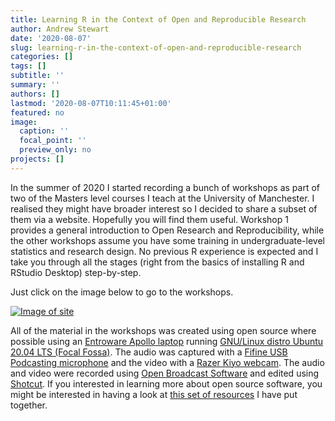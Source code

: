 ```yaml
---
title: Learning R in the Context of Open and Reproducible Research
author: Andrew Stewart
date: '2020-08-07'
slug: learning-r-in-the-context-of-open-and-reproducible-research
categories: []
tags: []
subtitle: ''
summary: ''
authors: []
lastmod: '2020-08-07T10:11:45+01:00'
featured: no
image:
  caption: ''
  focal_point: ''
  preview_only: no
projects: []
---
```


In the summer of 2020 I started recording a bunch of workshops as part of two of the Masters level courses I teach at the University of Manchester. I realised they might have broader interest so I decided to share a subset of them via a website. Hopefully you will find them useful. Workshop 1 provides a general introduction to Open Research and Reproducibility, while the other workshops assume you have some training in undergraduate-level statistics and research design. No previous R experience is expected and I take you through all the stages (right from the basics of installing R and RStudio Desktop) step-by-step. 

Just click on the image below to go to the workshops.
 
[![Image of site](https://ajstewartlang.github.io/images/r_workshops.png)](https://r-openresearch-reproducibility.netlify.app/)

All of the material in the workshops was created using open source where possible using an [Entroware Apollo laptop](https://www.entroware.com/store/) running [GNU/Linux distro Ubuntu 20.04 LTS (Focal Fossa)](https://releases.ubuntu.com/20.04/). The audio was captured with a [Fifine USB Podcasting microphone](https://www.amazon.co.uk/Condenser-Microphone-Recording-Interface-Power-K669/dp/B01N034RTC/ref=sr_1_1_sspa?crid=141Z8ED4VGCVD&dchild=1&keywords=fifine+usb+podcast+condenser+microphone&qid=1594989611&sprefix=fifne+usb%2Caps%2C162&sr=8-1-spons&psc=1&spLa=ZW5jcnlwdGVkUXVhbGlmaWVyPUFFMzAxOE5DUDJIREwmZW5jcnlwdGVkSWQ9QTA4MzA2NjIxVU40MlhNMFNCTDhWJmVuY3J5cHRlZEFkSWQ9QTA5NDI2OTQxOFY0R002UVJBS1AzJndpZGdldE5hbWU9c3BfYXRmJmFjdGlvbj1jbGlja1JlZGlyZWN0JmRvTm90TG9nQ2xpY2s9dHJ1ZQ==) and the video with a [Razer Kiyo webcam](https://www.amazon.co.uk/Razer-Streaming-Adjustable-Brightness-Microphone/dp/B076QK6489/ref=sr_1_3?dchild=1&keywords=razer+kiyo&qid=1594989677&sr=8-3). The audio and video were recorded using [Open Broadcast Software](https://obsproject.com/) and edited using [Shotcut](https://shotcut.org/). If you interested in learning more about open source software, you might be interested in having a look at [this set of resources](https://ajstewartlang.github.io/24_open_source/knitted_workshop/24_open_source.html) I have put together.